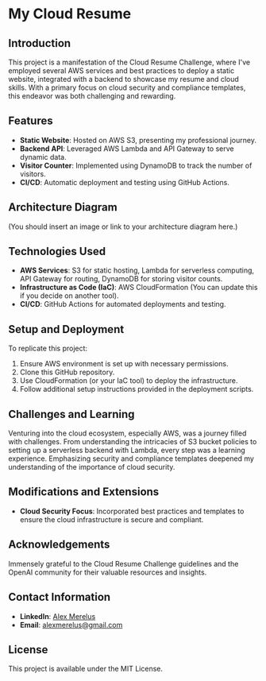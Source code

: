 # My Cloud Resume

## Introduction
This project is a manifestation of the Cloud Resume Challenge, where I've employed several AWS services and best practices to deploy a static website, integrated with a backend to showcase my resume and cloud skills. With a primary focus on cloud security and compliance templates, this endeavor was both challenging and rewarding.

## Features
- **Static Website**: Hosted on AWS S3, presenting my professional journey.
- **Backend API**: Leveraged AWS Lambda and API Gateway to serve dynamic data.
- **Visitor Counter**: Implemented using DynamoDB to track the number of visitors.
- **CI/CD**: Automatic deployment and testing using GitHub Actions.

## Architecture Diagram
(You should insert an image or link to your architecture diagram here.)

## Technologies Used
- **AWS Services**: S3 for static hosting, Lambda for serverless computing, API Gateway for routing, DynamoDB for storing visitor counts.
- **Infrastructure as Code (IaC)**: AWS CloudFormation (You can update this if you decide on another tool).
- **CI/CD**: GitHub Actions for automated deployments and testing.

## Setup and Deployment
To replicate this project:
1. Ensure AWS environment is set up with necessary permissions.
2. Clone this GitHub repository.
3. Use CloudFormation (or your IaC tool) to deploy the infrastructure.
4. Follow additional setup instructions provided in the deployment scripts.

## Challenges and Learning
Venturing into the cloud ecosystem, especially AWS, was a journey filled with challenges. From understanding the intricacies of S3 bucket policies to setting up a serverless backend with Lambda, every step was a learning experience. Emphasizing security and compliance templates deepened my understanding of the importance of cloud security.

## Modifications and Extensions
- **Cloud Security Focus**: Incorporated best practices and templates to ensure the cloud infrastructure is secure and compliant.

## Acknowledgements
Immensely grateful to the Cloud Resume Challenge guidelines and the OpenAI community for their valuable resources and insights.

## Contact Information
- **LinkedIn**: [Alex Merelus](https://linkedin.com/in/alexmerelus)
- **Email**: alexmerelus@gmail.com

## License
This project is available under the MIT License.
